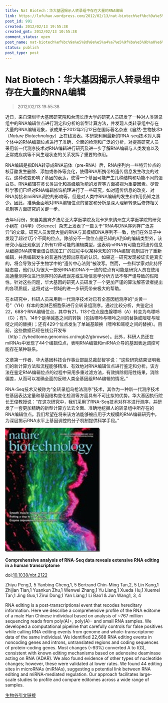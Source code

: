 ```yaml
---
title: Nat Biotech：华大基因揭示人转录组中存在大量的RNA编辑
link: https://lufuhao.wordpress.com/2012/02/13/nat-biotech%ef%bc%9a%e5%8d%8e%e5%a4%a7%e5%9f%ba%e5%9b%a0%e6%8f%ad%e7%a4%ba%e4%ba%ba%e8%bd%ac%e5%bd%95%e7%bb%84%e4%b8%ad%e5%ad%98%e5%9c%a8%e5%a4%a7%e9%87%8f%e7%9a%84rna%e7%bc%96%e8%be%91/
post_id: 991
created: 2012/02/13 19:55:38
created_gmt: 2012/02/13 10:55:38
comment_status: open
post_name: nat-biotech%ef%bc%9a%e5%8d%8e%e5%a4%a7%e5%9f%ba%e5%9b%a0%e6%8f%ad%e7%a4%ba%e4%ba%ba%e8%bd%ac%e5%bd%95%e7%bb%84%e4%b8%ad%e5%ad%98%e5%9c%a8%e5%a4%a7%e9%87%8f%e7%9a%84rna%e7%bc%96%e8%be%91
status: publish
post_type: post
---
```


# Nat Biotech：华大基因揭示人转录组中存在大量的RNA编辑

> 2012/02/13 19:55:38

近日，来自深圳华大基因研究院和台湾长庚大学的研究人员研发了一种对人类转录组中的RNA编辑位点进行测定和分析的新型计算方法，并发现人类转录组中存在大量的RNA编辑现象，该成果于2012年2月12日在国际著名杂志《自然-生物技术》（_Nature Biotechnology_）上在线发表。本研究利用最新的RNA-seq技术对人类个体中的RNA编辑位点进行了准确、全面的检测和广泛的分析，对提高研究人员采用新一代测序技术对RNA编辑进行研究及进一步了解RNA编辑与人类发育以及正常或疾病等不同生理状态的关系发挥了重要的作用。 

RNA编辑是指DNA转录成RNA前体（pre-RNA）后，RNA序列内一些特异位点的核苷酸发生删除、添加或修饰等变化，使得RNA所携带的遗传信息发生改变的过程。这种改变影响了基因的表达，使得一个基因可能产生几种结构和功能不同的蛋白质。RNA编辑在灵长类进化和高级脑功能的发育等方面被视为重要因素。尽管科学家们已经对RNA编辑修饰机理进行了一些研究，如对遗传信息的改变、对RNA剪接和miRNA调控的影响等，但是对人类中RNA编辑的发生和作用仍知之甚少。因此，准确全面地对RNA编辑位点的鉴定和分析是深入理解转录后修饰相关机制等方面研究的关键一步。 

去年5月份，来自美国宾夕法尼亚大学医学院及北卡罗来纳州立大学医学院的研究小组在《科学》（Science）杂志上发表了一篇关于“RNA与DNA序列存广泛差异”的文章。研究人员发现大量的RNA与其模板DNA序列不一致，他们在外显子中发现了超过1万个不同的位点。除部分不一致位点是已知的A到G的编辑类型外，该研究小组还观察到了所有12种可能的编辑类型，这表明mRNA有可能在将遗传信息从细胞DNA携带至蛋白质加工厂的过程中以某种未知的‘RNA编辑’机制进行了重新编辑，并且编辑发生的普遍性远超出原有的认识。如果这一研究发现被证实是真实的，将会导致分子生物学中的“遗传中心法则”被改写。然而，一些科学家对此持怀疑态度，他们认为很大一部分RNA和DNA不一致的位点有可能是研究人员在使用高通量测序仪进行测序时的系统误差或生物信息学分析方法不够严谨导致的假阳性。针对这些问题，华大基因的研究人员研发了一个更加严谨的算法解答读者提出的各项质疑，这将对这一领域的进一步研究带来极大的帮助。 

在本研究中，科研人员采用新一代测序技术对已有全基因组测序的“炎黄一号”（YH）样本的类淋巴细胞系进行全转录组测序。通过比较分析，共鉴定出22，688个RNA编辑位点，其中有21，113个位点是由腺嘌呤（A）转变为鸟嘌呤（G）；有1，146个是单碱基之间的转换（包括嘌呤与嘌呤之间的替换或嘧啶与嘧啶之间的替换）；还有429个位点发生了单碱基颠换（嘌呤和嘧啶之间的替换）。目前，这些数据已经在线公开发布（http：//yheditome.genomics.cn/mgb2/gbrowse）。此外，科研人员还在miRNAs中发现了44个编辑位点，表明RNA编辑和miRNA介导的基因表达调控可能存在某种联系。 

文章第一作者、华大基因科技合作事业部副总裁彭智宇说：“这些研究结果证明我们的新计算方法和流程能够精准、有效地对RNA编辑位点进行鉴定和分析。该方法在鉴定RNA编辑位点的过程中采用多重过滤方法，有效排除假阳性结果，消除偏差，从而可以准确全面的反映人类全基因组RNA编辑的情况。” 

RNA-Seq技术又被称为“全转录组鸟枪法测序”技术，其作为一种新一代测序技术在基因表达定量和基因结构变化检测等方面具有不可比拟的优势。华大基因执行院长王俊教授说：“在这次研究中，我们采用了RNA-Seq技术对样本进行测序，并研发了一套更加精确的新型计算方法去全面、准确地挖掘人的转录组中所存在的RNA编辑位点。我们希望在将来该方法能够被应用于大规模的RNA编辑研究中，为深层揭示RNA水平上基因调控的分子机制提供科学手段。” 

 

![20120213-195538-0001](/assets/images/20120213-195538-0001.jpg)

**Comprehensive analysis of RNA-Seq data reveals extensive RNA editing in a human transcriptome**

doi:[10.1038/nbt.2122](http://dx.doi.org/10.1038/nbt.2122)

Zhiyu Peng,1, 5 Yanbing Cheng,1, 5 Bertrand Chin-Ming Tan,2, 5 Lin Kang,1 Zhijian Tian,1 Yuankun Zhu,1 Wenwei Zhang,1 Yu Liang,1 Xueda Hu,1 Xuemei Tan,1 Jing Guo,1 Zirui Dong,1 Yan Liang,1 Li Bao1 & Jun Wang1, 3, 4 

RNA editing is a post-transcriptional event that recodes hereditary information. Here we describe a comprehensive profile of the RNA editome of a male Han Chinese individual based on analysis of ~767 million sequencing reads from poly(A)+, poly(A)− and small RNA samples. We developed a computational pipeline that carefully controls for false positives while calling RNA editing events from genome and whole-transcriptome data of the same individual. We identified 22,688 RNA editing events in noncoding genes and introns, untranslated regions and coding sequences of protein-coding genes. Most changes (~93%) converted A to I(G), consistent with known editing mechanisms based on adenosine deaminase acting on RNA (ADAR). We also found evidence of other types of nucleotide changes; however, these were validated at lower rates. We found 44 editing sites in microRNAs (miRNAs), suggesting a potential link between RNA editing and miRNA-mediated regulation. Our approach facilitates large-scale studies to profile and compare editomes across a wide range of samples. 


[生物谷引文链接](http://www.bioon.com/biology/Class18/516999.shtml)
